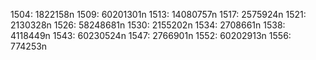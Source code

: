 1504: 1822158n
1509: 60201301n
1513: 14080757n
1517: 2575924n
1521: 2130328n
1526: 58248681n
1530: 2155202n
1534: 2708661n
1538: 4118449n
1543: 60230524n
1547: 2766901n
1552: 60202913n
1556: 774253n
